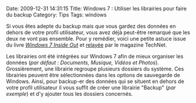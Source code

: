 Date: 2009-12-31 14:31:15
Title: Windows 7 : Utiliser les librairies pour faire du backup
Category: Tips
Tags: windows

Si vous êtes adepte du backup mais que vous gardez des données en dehors de votre profil utilisateur, vous avez déjà peut-être remarqué que les deux ne vont pas ensemble. Pour y remédier, voici une petite astuce issue du livre [_Windows 7 Inside Out_](http://www.microsoft.com/learning/en/us/book.aspx?ID=13487) et [relayée](http://technet.microsoft.com/fr-fr/magazine/ee851686%28en-us%29.aspx) par le magazine TechNet.

Les librairies ont été intégrées sur Windows 7 afin de mieux organiser les données (_par défaut : Documents, Musique, Vidéos et Photos_). Grossièrement, une librairie regroupe plusieurs dossiers du système. Ces librairies peuvent être sélectionnées dans les options de sauvegarde de Windows. Ainsi, pour backup-er des données qui se situent en dehors de votre profil utilisateur il vous suffit de créer une librairie "Backup" (_par exemple_) et d'y ajouter tous les dossiers concernés.
